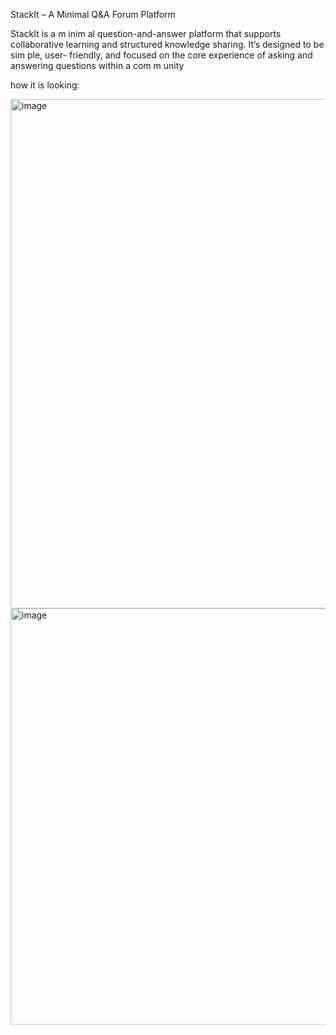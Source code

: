 StackIt – A Minimal Q&A Forum Platform

StackIt is a m inim al question-and-answer platform that supports collaborative
learning and structured knowledge sharing. It’s designed to be sim ple, user- friendly,
and focused on the core experience of asking and answering questions within a
com m unity


how it is looking:

<img width="1894" height="815" alt="image" src="https://github.com/user-attachments/assets/687b9d17-2bc9-4349-813d-c8f13409e11a" />
<img width="1909" height="666" alt="image" src="https://github.com/user-attachments/assets/1643aae2-8531-4e5b-9ce8-2ec38d1151ae" />


